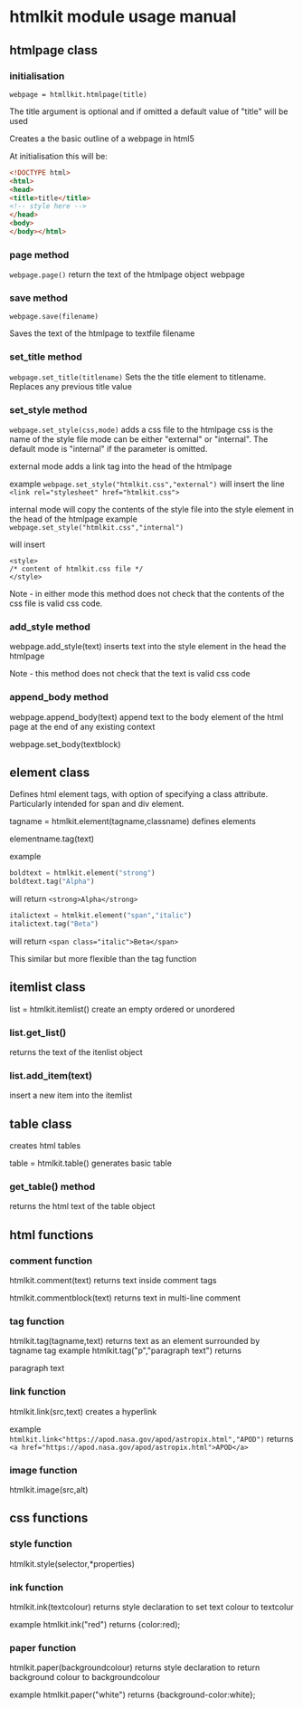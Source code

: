 # htmlkit module usage manual




## htmlpage class

### initialisation
`webpage = htmllkit.htmlpage(title)`

The title argument is optional and if omitted a default value of "title" will be used

Creates a the basic outline of a webpage in html5

At initialisation this will be:
```html
<!DOCTYPE html>
<html>
<head>
<title>title</title>
<!-- style here -->
</head>
<body>
</body></html>
```

### page method
`webpage.page()`
return the text of the htmlpage object webpage

### save method
`webpage.save(filename)`

Saves the text of the htmlpage to textfile filename

### set_title method
`webpage.set_title(titlename)`
Sets the the title element to titlename. Replaces any previous title value

### set_style method
`webpage.set_style(css,mode)`
adds a css file to the htmlpage
css is the name of the style file
mode can be either "external" or "internal". The default mode is "internal" if the parameter is omitted.

external mode adds a link tag into the head of the htmlpage

example
`webpage.set_style("htmlkit.css","external")`
will insert the line 
`<link rel="stylesheet" href="htmlkit.css">`

internal mode will copy the contents of the style file into the style element in the head of the htmlpage
example
`webpage.set_style("htmlkit.css","internal")`

will insert
```
<style>
/* content of htmlkit.css file */
</style>
```
Note - in either mode this method does not check that the contents of the css file is valid css code.

### add_style method
webpage.add_style(text)
inserts text into the style element in the head the htmlpage

Note - this method does not check that the text is valid css code


### append_body method
webpage.append_body(text)
append text to the body element of the html page at the end of any existing context

webpage.set_body(textblock)


## element class

Defines html element tags, with option of specifying a class attribute. Particularly intended for span and div element. 

tagname = htmlkit.element(tagname,classname)
defines elements 

elementname.tag(text)

example
```python
boldtext = htmlkit.element("strong")
boldtext.tag("Alpha")
```
will return
`<strong>Alpha</strong>`
```python
italictext = htmlkit.element("span","italic")
italictext.tag("Beta")
```
will return
`<span class="italic">Beta</span>`

This similar but more flexible than the tag function

## itemlist class

list = htmlkit.itemlist()
create an empty ordered or unordered 

### list.get_list()
returns the text of the itenlist object

### list.add_item(text)
insert a new item into the itemlist

## table class 
creates html tables

table = htmlkit.table()
generates basic table

### get_table() method
returns the html text of the table object



## html functions

### comment function
htmlkit.comment(text)
returns text inside comment tags



htmlkit.commentblock(text)
returns text in multi-line comment

### tag function
htmlkit.tag(tagname,text)
returns text as an element surrounded by tagname tag
example
htmlkit.tag("p","paragraph text")
returns
<p>paragraph text</p>


### link function
htmlkit.link(src,text)
creates a hyperlink

example
```htmlkit.link<"https://apod.nasa.gov/apod/astropix.html","APOD")```
returns
```<a href="https://apod.nasa.gov/apod/astropix.html">APOD</a>```

### image function
htmlkit.image(src,alt)

## css functions

### style function
htmlkit.style(selector,*properties)

### ink function
htmlkit.ink(textcolour)
returns style declaration to set text colour to textcolur

example
htmlkit.ink("red")
returns
{color:red);

### paper function
htmlkit.paper(backgroundcolour)
returns style declaration to return background colour to backgroundcolour

example
htmlkit.paper("white")
returns
{background-color:white};
 
 
